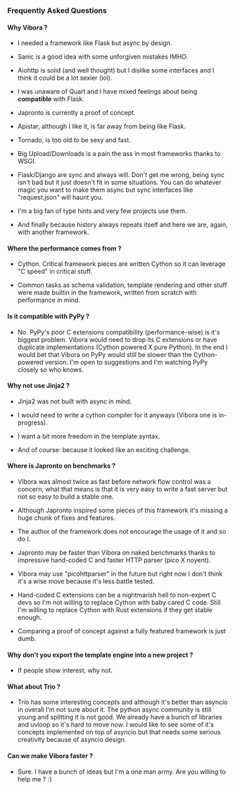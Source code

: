 ### Frequently Asked Questions

#### Why Vibora ?

 - I needed a framework like Flask but async by design.

 - Sanic is a good idea with some unforgiven mistakes IMHO.

 - Aiohttp is solid (and well thought) but I dislike some
   interfaces and I think it could be a lot sexier (lol).

 - I was unaware of Quart and I have mixed feelings about
   being __compatible__ with Flask.

 - Japronto is currently a proof of concept.

 - Apistar, although I like it, is far away from being like Flask.

 - Tornado, is too old to be sexy and fast.

 - Big Upload/Downloads is a pain the ass in most frameworks thanks to WSGI.

 - Flask/Django are sync and always will.
   Don't get me wrong, being sync isn't bad but it just doesn't fit in some situations.
   You can do whatever magic you want to make them async but sync interfaces like "request.json" will haunt you.

 - I'm a big fan of type hints and very few projects use them.

 - And finally because history always repeats itself and here we are, again, with another framework.

#### Where the performance comes from ?

  - Cython. Critical framework pieces are written Cython so it can leverage "C speed" in critical stuff.

  - Common tasks as schema validation, template rendering and other stuff were made builtin in the framework,
    written from scratch with performance in mind.

#### Is it compatible with PyPy ?

  - No. PyPy's poor C extensions compatibility (performance-wise) is it's biggest problem.
    Vibora would need to drop its C extensions or have duplicate implementations (Cython powered X pure Python).
    In the end I would bet that Vibora on PyPy would still be slower than the Cython-powered version.
    I'm open to suggestions and I'm watching PyPy closely so who knows.

#### Why not use Jinja2 ?

  - Jinja2 was not built with async in mind.

  - I would need to write a cython compiler for it anyways (Vibora one is in-progress).

  - I want a bit more freedom in the template syntax.

  - And of course: because it looked like an exciting challenge.

#### Where is Japronto on benchmarks ?

  - Vibora was almost twice as fast before network flow control was a concern,
    what that means is that it is very easy to write a fast server but not so easy to build a stable one.

  - Although Japronto inspired some pieces of this framework
    it's missing a huge chunk of fixes and features.

  - The author of the framework does not encourage the usage of it and so do I.

  - Japronto may be faster than Vibora on naked benchmarks thanks to impressive hand-coded C
    and faster HTTP parser (pico X noyent).

  - Vibora may use "picohttparser" in the future but right now I don't think it's a wise move because
    it's less battle tested.

  - Hand-coded C extensions can be a nightmarish hell to non-expert C devs so I'm not
    willing to replace Cython with baby cared C code. Still I'm willing to replace Cython with Rust extensions
    if they get stable enough.

  - Comparing a proof of concept against a fully featured framework is just dumb.

#### Why don't you export the template engine into a new project ?

  - If people show interest, why not.

#### What about Trio ?

  - Trio has some interesting concepts and although it's better
  than asyncio in overall I'm not sure about it. The python async community
  is still young and splitting it is not good. We already have a bunch
  of libraries and uvloop so it's hard to move now. I would like to see
  some of it's concepts implemented on top of asyncio but that needs some
  serious creativity because of asyncio design.

#### Can we make Vibora faster ?

  - Sure. I have a bunch of ideas but I'm a one man army. Are you willing to help me ? :)
